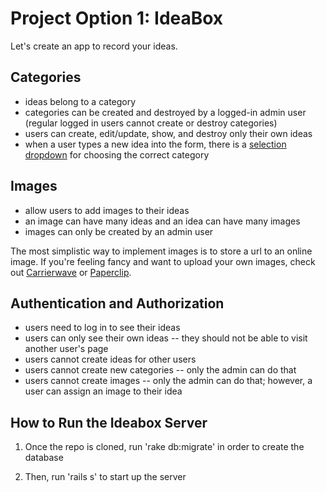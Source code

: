 # Project Option 1: IdeaBox

Let's create an app to record your ideas. 

## Categories

* ideas belong to a category
* categories can be created and destroyed by a logged-in admin user (regular logged in users cannot create or destroy categories)
* users can create, edit/update, show, and destroy only their own ideas
* when a user types a new idea into the form, there is a [selection dropdown](http://guides.rubyonrails.org/form_helpers.html#option-tags-from-a-collection-of-arbitrary-objects) for choosing the correct category

## Images

* allow users to add images to their ideas
* an image can have many ideas and an idea can have many images
* images can only be created by an admin user

The most simplistic way to implement images is to store a url to an online image. If you're feeling fancy and want to upload your own images, check out [Carrierwave](https://github.com/carrierwaveuploader/carrierwave) or [Paperclip](https://github.com/thoughtbot/paperclip). 

## Authentication and Authorization

* users need to log in to see their ideas
* users can only see their own ideas -- they should not be able to visit another user's page
* users cannot create ideas for other users
* users cannot create new categories -- only the admin can do that
* users cannot create images -- only the admin can do that; however, a user can assign an image to their idea


## How to Run the Ideabox Server

1. Once the repo is cloned, run 'rake db:migrate' in order to create the database

2. Then, run 'rails s' to start up the server
